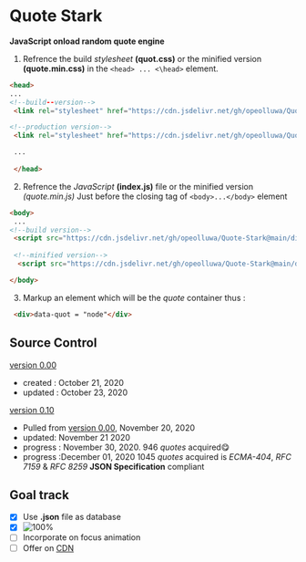 # Quote Stark
**JavaScript onload random quote engine**

1. Refrence the build *stylesheet* **(quot.css)** or the minified version **(quote.min.css)** in the `<head> ... <\head>` element. 
```html
<head>
...
<!--build--version-->
 <link rel="stylesheet" href="https://cdn.jsdelivr.net/gh/opeolluwa/Quote-Stark@main/dist/css/quot.css"/>

<!--production version-->
 <link rel="stylesheet" href="https://cdn.jsdelivr.net/gh/opeolluwa/Quote-Stark@main/dist/css/quot.min.css"/>

 ...
 
 </head>
 ```

2. Refrence the *JavaScript* **(index.js)** file or the minified version *(quote.min.js)* Just before the closing tag of `<body>...</body>` element
```html
<body>
 ...
<!--build version-->
 <script src="https://cdn.jsdelivr.net/gh/opeolluwa/Quote-Stark@main/dist/js/index.js"></script>
 
 <!--minified version-->
  <script src="https://cdn.jsdelivr.net/gh/opeolluwa/Quote-Stark@main/dist/js/index.min.js"></script>

</body>
```


3. Markup an element which will be the *quote* container thus :
```html 
 <div>data-quot = "node"</div>
````




## Source Control
[version 0.00](https://github.com/opeolluwa/quotJS/tree/main/V0.00)
  * created : October 21, 2020
  * updated : October 23, 2020
  
 [version 0.10]()
 * Pulled from [version 0.00](https://github.com/opeolluwa/quotJS/tree/main/V0.00), November 20, 2020
 * updated: November 21 2020
 * progress : November 30, 2020. 946 _quotes_ acquired😋
 * progress :December 01, 2020 1045 _quotes_ acquired is *ECMA-404*, *RFC 7159* & *RFC 8259*  **JSON Specification**  compliant



## Goal track
- [x] Use **.json** file as database
- [x] ![100%](https://progress-bar.dev/100?title=Reach-1000-+-quotes)
- [ ] Incorporate on focus animation
- [ ] Offer on [CDN](https://www.google.com/search?q=cdn&oq=cdn&aqs=chrome..69i57j0i67j69i60l2j5i44.2641j0j1&sourceid=chrome-mobile&ie=UTF-8)

